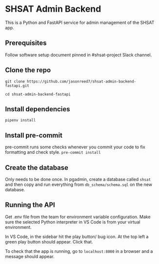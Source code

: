 # SHSAT Admin Backend
This is a Python and FastAPI service for admin management of the SHSAT app.

## Prerequisites
Follow software setup document pinned in #shsat-project Slack channel.

## Clone the repo
```
git clone https://github.com/jasonreed7/shsat-admin-backend-fastapi.git

cd shsat-admin-backend-fastapi
```

## Install dependencies
`pipenv install`

## Install pre-commit
pre-commit runs some checks whenever you commit your code to fix formatting and check style.
`pre-commit install`

## Create the database
Only needs to be done once. In pgadmin, create a database called `shsat` and then copy and run everything from `db_schema/schema.sql` on the new database.

## Running the API
Get .env file from the team for environment variable configuration. Make sure the selected Python interpreter in VS Code is from your virtual environment. 

In VS Code, in the sidebar hit the play button/ bug icon. At the top left a green play button should appear. Click that.

To check that the app is running, go to `localhost:8000` in a browser and a message should appear.